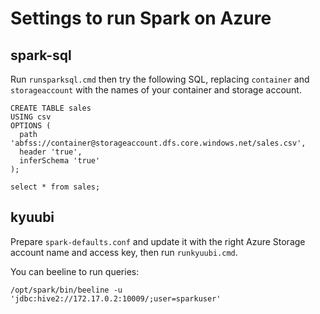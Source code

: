 # Settings to run Spark on Azure

## spark-sql

Run `runsparksql.cmd` then try the following SQL, replacing `container` and `storageaccount` with the names of your container and storage account.

```
CREATE TABLE sales
USING csv
OPTIONS (
  path 'abfss://container@storageaccount.dfs.core.windows.net/sales.csv',
  header 'true',
  inferSchema 'true'
);
```

```
select * from sales;
```

## kyuubi

Prepare `spark-defaults.conf` and update it with the right Azure Storage account name and access key, then run `runkyuubi.cmd`.

You can beeline to run queries:

```
/opt/spark/bin/beeline -u 'jdbc:hive2://172.17.0.2:10009/;user=sparkuser'
```
